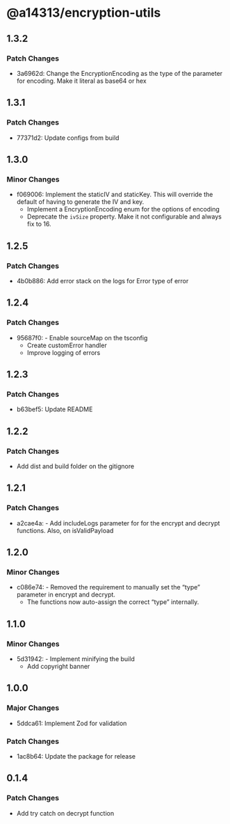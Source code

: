# @a14313/encryption-utils

## 1.3.2

### Patch Changes

- 3a6962d: Change the EncryptionEncoding as the type of the parameter for encoding. Make it literal as base64 or hex

## 1.3.1

### Patch Changes

- 77371d2: Update configs from build

## 1.3.0

### Minor Changes

- f069006: Implement the staticIV and staticKey. This will override the default of having to generate the IV and key.
    - Implement a EncryptionEncoding enum for the options of encoding
    - Deprecate the `ivSize` property. Make it not configurable and always fix to 16.

## 1.2.5

### Patch Changes

- 4b0b886: Add error stack on the logs for Error type of error

## 1.2.4

### Patch Changes

- 95687f0: - Enable sourceMap on the tsconfig
    - Create customError handler
    - Improve logging of errors

## 1.2.3

### Patch Changes

- b63bef5: Update README

## 1.2.2

### Patch Changes

- Add dist and build folder on the gitignore

## 1.2.1

### Patch Changes

- a2cae4a: - Add includeLogs parameter for for the encrypt and decrypt functions. Also, on isValidPayload

## 1.2.0

### Minor Changes

- c086e74: - Removed the requirement to manually set the “type” parameter in encrypt and decrypt.
    - The functions now auto-assign the correct “type” internally.

## 1.1.0

### Minor Changes

- 5d31942: - Implement minifying the build
    - Add copyright banner

## 1.0.0

### Major Changes

- 5ddca61: Implement Zod for validation

### Patch Changes

- 1ac8b64: Update the package for release

## 0.1.4

### Patch Changes

- Add try catch on decrypt function

